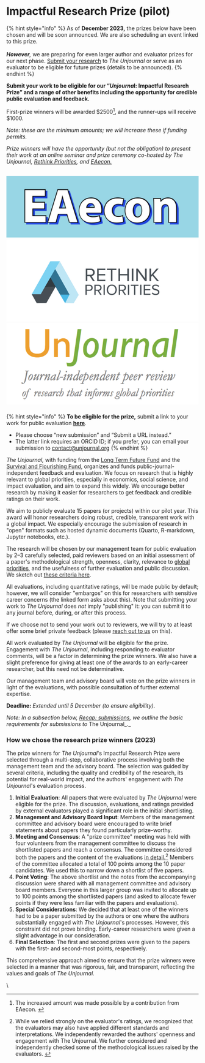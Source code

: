 # Impactful Research Prize (pilot)

{% hint style="info" %}
As of **December 2023,** the prizes below have been chosen and will be soon announced. We are also scheduling an event linked to this prize. \
\
_**However**,_ we are preparing for even larger author and evaluator prizes for our next phase.  [Submit your research](https://airtable.com/applDG6ifmUmeEJ7j/shrcN2cwsXpmnkOL1) to _The Unjournal_ or serve as an evaluator to be eligible for future prizes (details to be announced).&#x20;
{% endhint %}

**Submit your work to be eligible for our “**_**Unjourna**_**l: Impactful Research Prize” and a range of other benefits including the opportunity for credible public evaluation and feedback.**

First-prize winners will be awarded $2500[^1], and the runner-ups will receive $1000.&#x20;

_Note: these are the minimum amounts; we will increase these if funding permits._

_Prize winners will have the opportunity (but not the obligation) to present their work at an online seminar and prize ceremony co-hosted by The Unjournal,_ [_Rethink Priorities_](https://rethinkpriorities.org/)_, and_ [_EAecon._](https://forum.effectivealtruism.org/posts/9gLtXR6KkZEYie8Au/introducing-eaecon-community-building-project)

## <img src="../../.gitbook/assets/image (3) (1).png" alt="" data-size="line"><img src="../../.gitbook/assets/image (7) (1).png" alt="" data-size="line"><img src="../../.gitbook/assets/image (2) (1).png" alt="" data-size="line">



{% hint style="info" %}
**To be eligible for the prize,** submit a link to your work for public evaluation [**here**](https://airtable.com/applDG6ifmUmeEJ7j/shrcN2cwsXpmnkOL1).

* Please choose “new submission” and “Submit a URL instead.”
* The latter link requires an ORCID ID; if you prefer, you can email your submission to [contact@unjournal.org](https://app.gitbook.com/u/Kb2a1KdsgsTOM7ZYPPCIyGkho3Q2)
{% endhint %}

_The Unjournal,_ with funding from the [Long Term Future Fund](https://funds.effectivealtruism.org/funds/far-future) and the [Survival and Flourishing Fund](https://survivalandflourishing.fund/), organizes and funds public-journal-independent feedback and evaluation. We focus on research that is highly relevant to global priorities, especially in economics, social science, and impact evaluation, and aim to expand this widely. We encourage better research by making it easier for researchers to get feedback and credible ratings on their work.

We aim to publicly evaluate 15 papers (or projects) within our pilot year. This award will honor researchers doing robust, credible, transparent work with a global impact. We especially encourage the submission of research in "open" formats such as hosted dynamic documents (Quarto, R-markdown, Jupyter notebooks, etc.).

The research will be chosen by our management team for public evaluation by 2–3 carefully selected, paid reviewers based on an initial assessment of a paper's methodological strength, openness, clarity, relevance to [global priorities](https://effective-giving-marketing.gitbook.io/unjournal-x-ea-and-global-priorities-research/the-field-and-ea-gp-research/what-is-ea-gp-relevant-research), and the usefulness of further evaluation and public discussion. We sketch out [these criteria here](https://effective-giving-marketing.gitbook.io/unjournal-x-ea-and-global-priorities-research/policies-projects-evaluation-workflow/policies-and-templates/considering-projects).

All evaluations, including quantitative ratings, will be made public by default; however, we will consider "embargos" on this for researchers with sensitive career concerns (the linked form asks about this). Note that submitting your work to _The Unjournal_ does _not_ imply "publishing" it: you can submit it to any journal before, during, or after this process.

If we choose not to send your work out to reviewers, we will try to at least offer some brief private feedback (please [reach out to us](https://app.gitbook.com/u/Kb2a1KdsgsTOM7ZYPPCIyGkho3Q2) on this).

All work evaluated by _The Unjournal_ will be eligible for the prize. Engagement with _The Unjournal_, including responding to evaluator comments, will be a factor in determining the prize winners. We also have a slight preference for giving at least one of the awards to an early-career researcher, but this need not be determinative.

Our management team and advisory board will vote on the prize winners in light of the evaluations, with possible consultation of further external expertise.

**Deadline:**  _Extended until 5 December (to ensure eligibility)._

_Note: In a subsection below,_ [_Recap: submissions_](impactful-research-prize/recap-submissions.md)_, we outline the basic requirements for submissions to_ The Unjournal_._

### How we chose the research prize winners (2023)

The prize winners for _The Unjournal_'s Impactful Research Prize were selected through a multi-step, collaborative process involving both the management team and the advisory board. The selection was guided by several criteria, including the quality and credibility of the research, its potential for real-world impact, and the authors' engagement with _The Unjournal_'s evaluation process.

1. **Initial Evaluation**: All papers that were evaluated by _The Unjournal_ were eligible for the prize. The discussion, evaluations, and ratings provided by external evaluators played a significant role in the initial shortlisting.&#x20;
2. **Management and Advisory Board Input**: Members of the management committee and advisory board were encouraged to write brief statements about papers they found particularly prize-worthy.&#x20;
3. **Meeting and Consensus**: A "prize committee" meeting was held with four volunteers from the management committee to discuss the shortlisted papers and reach a consensus. The committee considered both the papers and the content of the evaluations [in detail.](#user-content-fn-2)[^2]  Members of the committee allocated a total of 100 points among the 10 paper candidates. We used this to narrow down a shortlist of five papers.&#x20;
4. **Point Voting**: The above shortlist and the notes from the accompanying discussion were shared with all management committee and advisory board members. Everyone in this larger group was invited to allocate up to 100 points among the shortlisted papers (and asked to allocate fewer points if they were less familiar with the papers and evaluations).
5. **Special Considerations**: We decided that at least one of the winners had to be a paper submitted by the authors or one where the authors substantially engaged with _The Unjournal_'s processes. However, this constraint did not prove binding.  Early-career researchers were given a  slight advantage in our consideration.
6. **Final Selection**: The first and second prizes were given to the papers with the first- and second-most points, respectively.

This comprehensive approach aimed to ensure that the prize winners were selected in a manner that was rigorous, fair, and transparent, reflecting the values and goals of _The Unjournal_.

\




[^1]: The increased amount was made possible by a contribution from EAecon.&#x20;

[^2]: While we relied strongly on the evaluator's ratings, we recognized that the evaluators may also have applied different standards and interpretations. We independently rewarded the authors' openness and engagement with The Unjournal. We further considered and independently checked some of the  methodological issues raised by the evaluators.&#x20;

